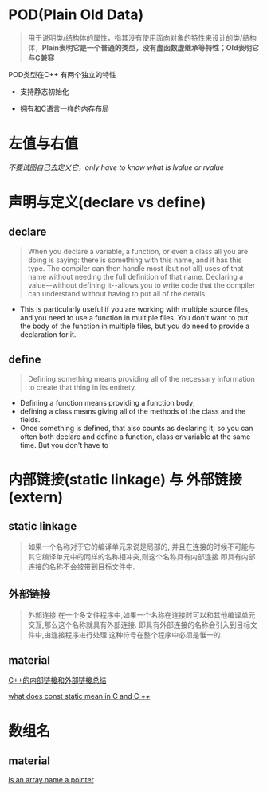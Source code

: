 # POD(Plain Old Data)

> 用于说明类/结构体的属性，指其没有使用面向对象的特性来设计的类/结构体，**Plain表明它是一个普通的类型，没有虚函数虚继承等特性；Old表明它与C兼容**


 POD类型在C++ 有两个独立的特性

   * 支持静态初始化
   - 拥有和C语言一样的内存布局
# 左值与右值


*不要试图自己去定义它，only have to know what is lvalue or rvalue*


# 声明与定义(declare vs define)

## declare
>When you declare a variable, a function, or even a class all you are doing is saying: there is something with this name, and it has this type. The compiler can then handle most (but not all) uses of that name without needing the full definition of that name. Declaring a value--without defining it--allows you to write code that the compiler can understand without having to put all of the details. 


- This is particularly useful if you are working with multiple source files, and you need to use a function in multiple files. You don't want to put the body of the function in multiple files, but you do need to provide a declaration for it.
## define
>Defining something means providing all of the necessary information to create that thing in its entirety. 

- Defining a function means providing a function body; 
- defining a class means giving all of the methods of the class and the fields. 
- Once something is defined, that also counts as declaring it; so you can often both declare and define a function, class or variable at the same time. But you don't have to

# 内部链接(static linkage) 与 外部链接(extern)


## static linkage
>如果一个名称对于它的编译单元来说是局部的, 并且在连接的时候不可能与其它编译单元中的同样的名称相冲突,则这个名称具有内部连接.即具有内部连接的名称不会被带到目标文件中.


## 外部链接
>外部连接 在一个多文件程序中,如果一个名称在连接时可以和其他编译单元交互,那么这个名称就具有外部连接. 即具有外部连接的名称会引入到目标文件中,由连接程序进行处理.这种符号在整个程序中必须是惟一的.



## material


[C++的内部链接和外部链接总结]( https://blog.csdn.net/xiexievv/article/details/8491494#:~:text=%E5%86%85%E9%83%A8%E8%BF%9E%E6%8E%A5%20%E5%A6%82%E6%9E%9C%E4%B8%80%E4%B8%AA%E5%90%8D%E7%A7%B0%E5%AF%B9%E4%BA%8E%E5%AE%83%E7%9A%84%E7%BC%96%E8%AF%91%E5%8D%95%E5%85%83%E6%9D%A5%E8%AF%B4%E6%98%AF%E5%B1%80%E9%83%A8%E7%9A%84%2C,%E5%B9%B6%E4%B8%94%E5%9C%A8%E8%BF%9E%E6%8E%A5%E7%9A%84%E6%97%B6%E5%80%99%E4%B8%8D%E5%8F%AF%E8%83%BD%E4%B8%8E%E5%85%B6%E5%AE%83%E7%BC%96%E8%AF%91%E5%8D%95%E5%85%83%E4%B8%AD%E7%9A%84%E5%90%8C%E6%A0%B7%E7%9A%84%E5%90%8D%E7%A7%B0%E7%9B%B8%E5%86%B2%E7%AA%81%2C%E5%88%99%E8%BF%99%E4%B8%AA%E5%90%8D%E7%A7%B0%E5%85%B7%E6%9C%89%E5%86%85%E9%83%A8%E8%BF%9E%E6%8E%A5.%E5%8D%B3%20%E5%85%B7%E6%9C%89%E5%86%85%E9%83%A8%E8%BF%9E%E6%8E%A5%E7%9A%84%E5%90%8D%E7%A7%B0%E4%B8%8D%E4%BC%9A%E8%A2%AB%E5%B8%A6%E5%88%B0%E7%9B%AE%E6%A0%87%E6%96%87%E4%BB%B6%E4%B8%AD.)

[what does const static mean in C and C ++](https://stackoverflow.com/questions/177437/what-does-const-static-mean-in-c-and-c/177781#177781?newreg=5e127facde354737af6946e99af9ae62)


# 数组名


## material

[is an array name a pointer](https://stackoverflow.com/questions/1641957/is-an-array-name-a-pointer)
